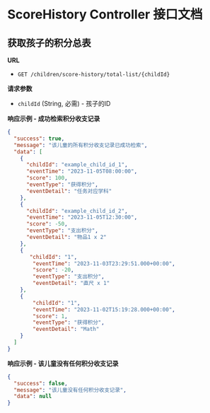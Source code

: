 # ScoreHistory Controller 接口文档

## 获取孩子的积分总表

**URL**
- `GET /children/score-history/total-list/{childId}`

**请求参数**
- `childId` (String, 必需) - 孩子的ID

**响应示例 - 成功检索积分收支记录**
```json
{
  "success": true,
  "message": "该儿童的所有积分收支记录已成功检索",
  "data": [
    {
      "childId": "example_child_id_1",
      "eventTime": "2023-11-05T08:00:00",
      "score": 100,
      "eventType": "获得积分",
      "eventDetail": "任务对应学科"
    },
    {
      "childId": "example_child_id_2",
      "eventTime": "2023-11-05T12:30:00",
      "score": -50,
      "eventType": "支出积分",
      "eventDetail": "物品1 x 2"
    },
    {
       "childId": "1",
        "eventTime": "2023-11-03T23:29:51.000+00:00",
        "score": -20,
        "eventType": "支出积分",
        "eventDetail": "直尺 x 1"
    },
    {
        "childId": "1",
        "eventTime": "2023-11-02T15:19:28.000+00:00",
        "score": 1,
        "eventType": "获得积分",
        "eventDetail": "Math"
    } 
  ]
}
```

**响应示例 - 该儿童没有任何积分收支记录**
```json
{
  "success": false,
  "message": "该儿童没有任何积分收支记录",
  "data": null
}
```
